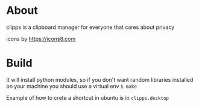 # About
clipps is a clipboard manager for everyone that cares about privacy

icons by https://icons8.com

# Build
It will install python modules, so if you don't want random libraries installed on your machine you should use a virtual env
`$ make`

Example of how to crete a shortcut in ubuntu is in `clipps.desktop`